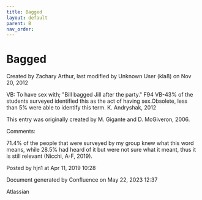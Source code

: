 ```yaml
---
title: Bagged
layout: default
parent: B
nav_order:
---
```


# Bagged

Created by  Zachary Arthur, last modified by  Unknown User (kla8) on Nov 20, 2012

VB: To have sex with; &quot;Bill bagged Jill after the party.&quot; F94 VB-43% of the students surveyed identified this as the act of having sex.Obsolete, less than 5% were able to identify this term. K. Andryshak, 2012

This entry was originally created by M. Gigante and D. McGiveron, 2006.

Comments:

71.4% of the people that were surveyed by my group knew what this word means, while 28.5% had heard of it but were not sure what it meant, thus it is still relevant (Nicchi, A-F, 2019). 

Posted by hjn1 at Apr 11, 2019 10:28

Document generated by Confluence on May 22, 2023 12:37

Atlassian
